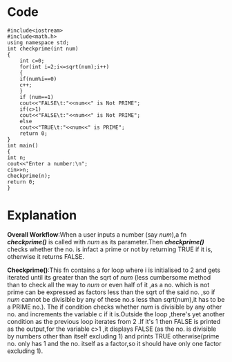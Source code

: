 # Code
```
#include<iostream>
#include<math.h>
using namespace std;
int checkprime(int num)
{
    int c=0;
    for(int i=2;i<=sqrt(num);i++)
    {
    if(num%i==0)
    c++;
    }
    if (num==1)
    cout<<"FALSE\t:"<<num<<" is Not PRIME";
    if(c>1)
    cout<<"FALSE\t:"<<num<<" is Not PRIME";
    else 
    cout<<"TRUE\t:"<<num<<" is PRIME";
    return 0;
}
int main()
{
int n;
cout<<"Enter a number:\n";
cin>>n;
checkprime(n);
return 0;
}
```

# Explanation
**Overall Workflow**:When a user inputs a number (say *num*),a fn **_checkprime()_** is called with *num* as its parameter.Then **_checkprime()_**
checks whether the no. is infact a prime or not by returning TRUE if it is, otherwise it returns FALSE.

**Checkprime()**:This fn contains a for loop where i is initialised to 2 and gets iterated until its greater than the sqrt of *num* (less cumbersome 
method than to check all the way to *num* or even half of it ,as a no. which is not prime can be expressed as factors less than the sqrt of the said no. 
,so if *num* cannot be divisible by any of these no.s less than sqrt(num),it has to be a PRIME no.).
The if condition checks whether *num* is divisible by any other no. and increments the variable c if it is.Outside the loop ,there's yet another 
condition as the previous loop iterates from 2 .If it's 1 then FALSE is printed as the output,for the variable c>1 ,it displays FALSE (as the no. 
is divisible by numbers other than itself excluding 1) and prints TRUE otherwise(prime no. only has 1 and the no. itself as a factor,so it should 
have only one factor excluding 1).

